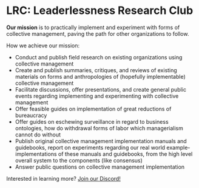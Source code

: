 # LRC: Leaderlessness Research Club

**Our mission** is to practically implement and experiment with forms of
collective management, paving the path for other organizations to follow.

How we achieve our mission:

  * Conduct and publish field research on existing organizations using
    collective management
  * Create and publish summaries, critiques, and reviews of existing materials
    on forms and anthropologies of (hopefully implementable) collective management
  * Facilitate discussions, offer presentations, and create general public
    events regarding implementing and experimenting with collective management
  * Offer feasible guides on implementation of great reductions of bureaucracy
  * Offer guides on eschewing surveillance in regard to business ontologies,
    how do withdrawal forms of labor which managerialism cannot do without
  * Publish original collective management implementation manuals and guidebooks,
    report on experiments regarding our real world example-implementations of
    these manuals and guidebooks, from the high level overall system to the
    components (like consensus)
  * Answer public questions on collective management implementation

Interested in learning more? [Join our Discord!](https://discord.gg/bBP3cU)
